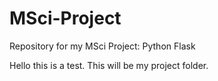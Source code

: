 # MSci-Project
Repository for my MSci Project: Python Flask

Hello this is a test. This will be my project folder.

